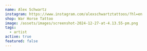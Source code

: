```yaml
---
name: Alex Schwartz
instagram: https://www.instagram.com/alexschwartztattoos/?hl=en
shop: War Horse Tattoo
image: /assets/images/screenshot-2024-12-27-at-4.13.55-pm.png
tags:
  - artist
active: true
featured: false
---
```

